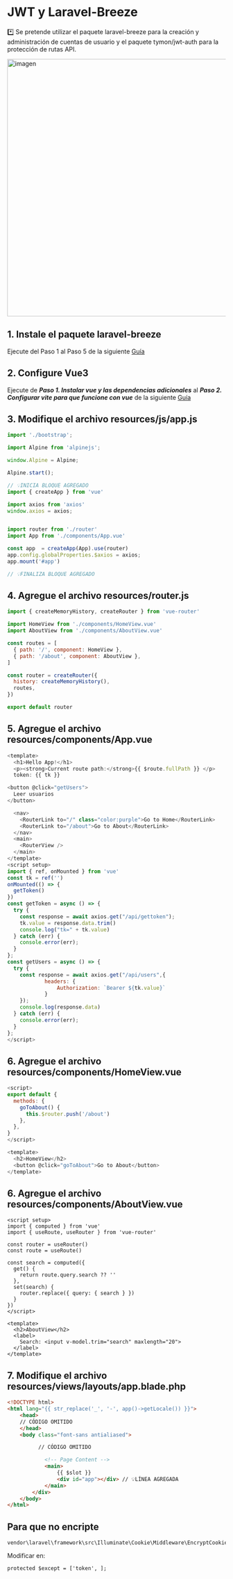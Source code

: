 # JWT y Laravel-Breeze

*️⃣ Se pretende utilizar el paquete laravel-breeze para la creación y administración de cuentas de usuario y el paquete tymon/jwt-auth para la protección de rutas API.

<img width="1510" height="592" alt="imagen" src="https://github.com/user-attachments/assets/6971a6a7-344d-4f3e-ba94-fafe792051db" />

## 1. Instale el paquete laravel-breeze

Ejecute del Paso 1 al Paso 5 de la siguiente [Guía](https://github.com/miguel-cortez/laravel/blob/master/proyecto_laravel_12/03_laravel_breeze.md)  

## 2. Configure Vue3
Ejecute de ***Paso 1. Instalar vue y las dependencias adicionales*** al ***Paso 2. Configurar vite para que funcione con vue*** de la siguiente [Guía](https://github.com/miguel-cortez/laravel/blob/master/proyecto_laravel_12/04_vue3.md)  

## 3. Modifique el archivo resources/js/app.js

```Javascript
import './bootstrap';

import Alpine from 'alpinejs';

window.Alpine = Alpine;

Alpine.start();

// 💡INICIA BLOQUE AGREGADO
import { createApp } from 'vue'

import axios from 'axios'
window.axios = axios;


import router from './router'
import App from './components/App.vue'

const app  = createApp(App).use(router)
app.config.globalProperties.$axios = axios;
app.mount('#app')

// 💡FINALIZA BLOQUE AGREGADO
```

## 4. Agregue el archivo resources/router.js
```Javascript
import { createMemoryHistory, createRouter } from 'vue-router'

import HomeView from './components/HomeView.vue'
import AboutView from './components/AboutView.vue'

const routes = [
  { path: '/', component: HomeView },
  { path: '/about', component: AboutView },
]

const router = createRouter({
  history: createMemoryHistory(),
  routes,
})

export default router
```
## 5. Agregue el archivo resources/components/App.vue
```Javascript
<template>
  <h1>Hello App!</h1>
  <p><strong>Current route path:</strong>{{ $route.fullPath }} </p>
  token: {{ tk }}

<button @click="getUsers">
  Leer usuarios
</button>

  <nav>
    <RouterLink to="/" class="color:purple">Go to Home</RouterLink>
    <RouterLink to="/about">Go to About</RouterLink>
  </nav>
  <main>
    <RouterView />
  </main>
</template>
<script setup>
import { ref, onMounted } from 'vue'
const tk = ref('')
onMounted(() => {
  getToken()
})
const getToken = async () => {
  try {
    const response = await axios.get("/api/gettoken");
    tk.value = response.data.trim()
    console.log("tk=" + tk.value)
  } catch (err) {
    console.error(err);
  }
};
const getUsers = async () => {
  try {
    const response = await axios.get("/api/users",{
            headers: {
                Authorization: `Bearer ${tk.value}`
            }
    });
    console.log(response.data)
  } catch (err) {
    console.error(err);
  }
};
</script>
```

## 6. Agregue el archivo resources/components/HomeView.vue
```Javascript
<script>
export default {
  methods: {
    goToAbout() {
      this.$router.push('/about')
    },
  },
}
</script>

<template>
  <h2>HomeView</h2>
  <button @click="goToAbout">Go to About</button>
</template>
```

## 6. Agregue el archivo resources/components/AboutView.vue
```
<script setup>
import { computed } from 'vue'
import { useRoute, useRouter } from 'vue-router'

const router = useRouter()
const route = useRoute()

const search = computed({
  get() {
    return route.query.search ?? ''
  },
  set(search) {
    router.replace({ query: { search } })
  }
})
</script>

<template>
  <h2>AboutView</h2>
  <label>
    Search: <input v-model.trim="search" maxlength="20">
  </label>
</template>
```

## 7. Modifique el archivo resources/views/layouts/app.blade.php
```html
<!DOCTYPE html>
<html lang="{{ str_replace('_', '-', app()->getLocale()) }}">
    <head>
    // CÓDIGO OMITIDO
    </head>
    <body class="font-sans antialiased">

          // CÓDIGO OMITIDO

            <!-- Page Content -->
            <main>
                {{ $slot }}
                <div id="app"></div> // 💡LÍNEA AGREGADA
            </main>
        </div>
    </body>
</html>
```
## Para que no encripte

```
vendor\laravel\framework\src\Illuminate\Cookie\Middleware\EncryptCookies.php
```
Modificar en:
```
protected $except = ['token', ];
```
